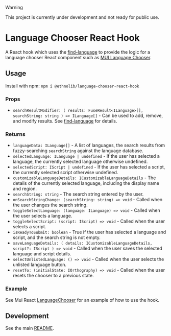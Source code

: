 > [!warning]
> This project is currently under development and not ready for public use.

# Language Chooser React Hook

A React hook which uses the [find-language](../../../common/find-language/README.md) to provide the logic for a language chooser React component such as [MUI Language Chooser](../language-chooser-react-mui/README.md).

## Usage

Install with npm: `npm i @ethnolib/language-chooser-react-hook`

### Props

- `searchResultModifier: (
  results: FuseResult<ILanguage>[],
  searchString: string
) => ILanguage[]` - Can be used to add, remove, and modify results. See [find-language](../../../common/find-language/README.md) for details.

### Returns

<!-- TODO Supermaven wrote these. Need revision -->

- `languageData: ILanguage[]` - A list of languages, the search results from fuzzy-searching `searchString` against the language database.
- `selectedLanguage: ILanguage | undefined` - If the user has selected a language, the currently selected language otherwise undefined.
- `selectedScript: IScript | undefined` - If the user has selected a script, the currently selected script otherwise undefined.
- `customizableLanguageDetails: ICustomizableLanguageDetails` - The details of the currently selected language, including the display name and region.
- `searchString: string` - The search string entered by the user.
- `onSearchStringChange: (searchString: string) => void` - Called when the user changes the search string.
- `toggleSelectLanguage: (language: ILanguage) => void` - Called when the user selects a language.
- `toggleSelectScript: (script: IScript) => void` - Called when the user selects a script.
- `isReadyToSubmit: boolean` - True if the user has selected a language and script, and the search string is not empty.
- `saveLanguageDetails: (
  details: ICustomizableLanguageDetails,
  script?: IScript
) => void` - Called when the user saves the selected language and script details.
- `selectUnlistedLanguage: () => void` - Called when the user selects the unlisted language button.
- `resetTo: (initialState: IOrthography) => void` - Called when the user resets the chooser to a previous state.

### Example

See Mui React [LanguageChooser](../../language-chooser-react-mui/src/LanguageChooser.tsx) for an example of how to use the hook.

## Development

See the main [README](../../README.md).
